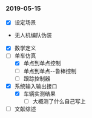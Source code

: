 ### 2019-05-15

* [x] 设定场景 
 * 无人机编队伪装
* [x] 数学定义
* [ ] 单车仿真
  * [x] 单点到单点控制
  * [ ] 单点到单点--鲁棒控制
  * [ ] 跟踪控制器
* [x] 系统输入输出接口
  * [x] 车辆实测结果
    * [ ] 大概测了什么自己写上
* [ ] 文献综述
